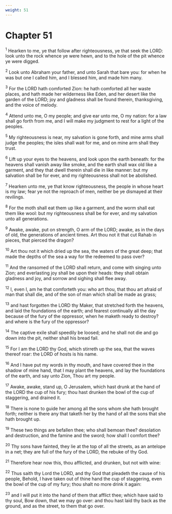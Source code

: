 ```yaml
---
weight: 51
---
```


# Chapter 51

<sup>1</sup> Hearken to me, ye that follow after righteousness, ye that seek the LORD: look unto the rock whence ye were hewn, and to the hole of the pit whence ye were digged. 

<sup>2</sup> Look unto Abraham your father, and unto Sarah that bare you: for when he was but one I called him, and I blessed him, and made him many. 

<sup>3</sup> For the LORD hath comforted Zion: he hath comforted all her waste places, and hath made her wilderness like Eden, and her desert like the garden of the LORD; joy and gladness shall be found therein, thanksgiving, and the voice of melody. 

<sup>4</sup> Attend unto me, O my people; and give ear unto me, O my nation: for a law shall go forth from me, and I will make my judgment to rest for a light of the peoples. 

<sup>5</sup> My righteousness is near, my salvation is gone forth, and mine arms shall judge the peoples; the isles shall wait for me, and on mine arm shall they trust. 

<sup>6</sup> Lift up your eyes to the heavens, and look upon the earth beneath: for the heavens shall vanish away like smoke, and the earth shall wax old like a garment, and they that dwell therein shall die in like manner: but my salvation shall be for ever, and my righteousness shall not be abolished. 

<sup>7</sup> Hearken unto me, ye that know righteousness, the people in whose heart is my law; fear ye not the reproach of men, neither be ye dismayed at their revilings. 

<sup>8</sup> For the moth shall eat them up like a garment, and the worm shall eat them like wool: but my righteousness shall be for ever, and my salvation unto all generations. 

<sup>9</sup> Awake, awake, put on strength, O arm of the LORD; awake, as in the days of old, the generations of ancient times. Art thou not it that cut Rahab in pieces, that pierced the dragon? 

<sup>10</sup> Art thou not it which dried up the sea, the waters of the great deep; that made the depths of the sea a way for the redeemed to pass over? 

<sup>11</sup> And the ransomed of the LORD shall return, and come with singing unto Zion; and everlasting joy shall be upon their heads: they shall obtain gladness and joy, and sorrow and sighing shall flee away. 

<sup>12</sup> I, even I, am he that comforteth you: who art thou, that thou art afraid of man that shall die, and of the son of man which shall be made as grass; 

<sup>13</sup> and hast forgotten the LORD thy Maker, that stretched forth the heavens, and laid the foundations of the earth; and fearest continually all the day because of the fury of the oppressor, when he maketh ready to destroy? and where is the fury of the oppressor? 

<sup>14</sup> The captive exile shall speedily be loosed; and he shall not die and go down into the pit, neither shall his bread fail. 

<sup>15</sup> For I am the LORD thy God, which stirreth up the sea, that the waves thereof roar: the LORD of hosts is his name. 

<sup>16</sup> And I have put my words in thy mouth, and have covered thee in the shadow of mine hand, that I may plant the heavens, and lay the foundations of the earth, and say unto Zion, Thou art my people. 

<sup>17</sup> Awake, awake, stand up, O Jerusalem, which hast drunk at the hand of the LORD the cup of his fury; thou hast drunken the bowl of the cup of staggering, and drained it. 

<sup>18</sup> There is none to guide her among all the sons whom she hath brought forth; neither is there any that taketh her by the hand of all the sons that she hath brought up. 

<sup>19</sup> These two things are befallen thee; who shall bemoan thee? desolation and destruction, and the famine and the sword; how shall I comfort thee? 

<sup>20</sup> Thy sons have fainted, they lie at the top of all the streets, as an antelope in a net; they are full of the fury of the LORD, the rebuke of thy God. 

<sup>21</sup> Therefore hear now this, thou afflicted, and drunken, but not with wine: 

<sup>22</sup> Thus saith thy Lord the LORD, and thy God that pleadeth the cause of his people, Behold, I have taken out of thine hand the cup of staggering, even the bowl of the cup of my fury; thou shalt no more drink it again: 

<sup>23</sup> and I will put it into the hand of them that afflict thee; which have said to thy soul, Bow down, that we may go over: and thou hast laid thy back as the ground, and as the street, to them that go over. 


